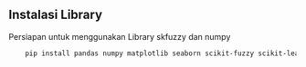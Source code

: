 ## Instalasi Library

Persiapan untuk menggunakan Library skfuzzy dan numpy

```bash
    pip install pandas numpy matplotlib seaborn scikit-fuzzy scikit-learn
```
